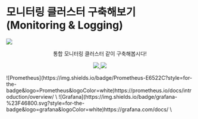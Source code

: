 # 모니터링 클러스터 구축해보기 (Monitoring & Logging)

<img src="https://capsule-render.vercel.app/api?type=waving&color=auto&height=200&section=header&text=통합모니터링&fontSize=90" />

<p align='center'> 통합 모니터링 클러스터 같이 구축해봅시다! </p>
<p align='center'>
  <a href="https://github.com/sangwonchoi/observability/labels/Idea">
    <img src="https://img.shields.io/badge/IDEA%20ISSUE%20-%23F7DF1E.svg?&style=for-the-badge&&logoColor=white"/>
  </a>
  <a href="#demo">
    <img src="https://img.shields.io/badge/DEMO%20-%234FC08D.svg?&style=for-the-badge&&logoColor=white"/>
  </a>
</p>
![Prometheus](https://img.shields.io/badge/Prometheus-E6522C?style=for-the-badge&logo=Prometheus&logoColor=white)https://prometheus.io/docs/introduction/overview/ \
![Grafana](https://img.shields.io/badge/grafana-%23F46800.svg?style=for-the-badge&logo=grafana&logoColor=white)https://grafana.com/docs/ \
